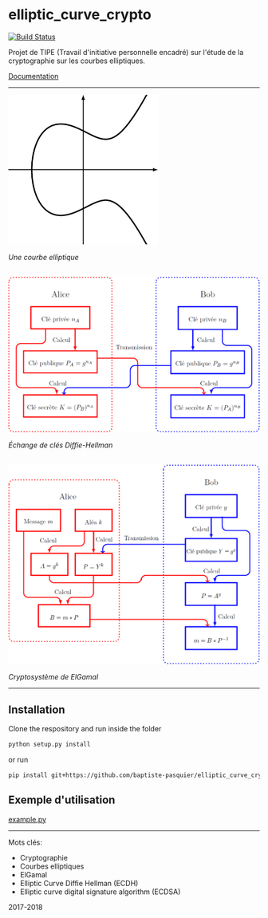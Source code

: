 # elliptic_curve_crypto

[![Build Status](https://travis-ci.org/baptiste-pasquier/elliptic_curve_crypto.svg?branch=master)](https://travis-ci.org/baptiste-pasquier/elliptic_curve_crypto)

Projet de TIPE (Travail d'initiative personnelle encadré) sur l'étude de la cryptographie sur les courbes elliptiques.

[Documentation](Documentation.pdf)

-----------------

<img src="Elliptic_curve.png" width = 300/>

*Une courbe elliptique*

<br />

<img src="Diffie_Hellman.png" width = 600/>

*Échange de clés Diffie-Hellman*

<br />

<img src="ElGamal.png" width = 600/>

*Cryptosystème de ElGamal*

-----------------

## Installation

Clone the respository and run inside the folder
```bash
python setup.py install
```
or run
```bash
pip install git+https://github.com/baptiste-pasquier/elliptic_curve_crypto
```

## Exemple d'utilisation

[example.py](examples/example.py)

-----------------

Mots clés:
* Cryptographie
* Courbes elliptiques
* ElGamal
* Elliptic Curve Diffie Hellman (ECDH)
* Elliptic curve digital signature algorithm (ECDSA)

2017-2018
